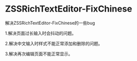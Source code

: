 # ZSSRichTextEditor-FixChinese
解决ZSSRichTextEditor-FixChinese的一些bug

1.解决页面过长输入时会抖动的问题。

2.解决中文输入时样式不能正常添加和删除的问题。

3.解决再次编辑页面不能正常显示。
